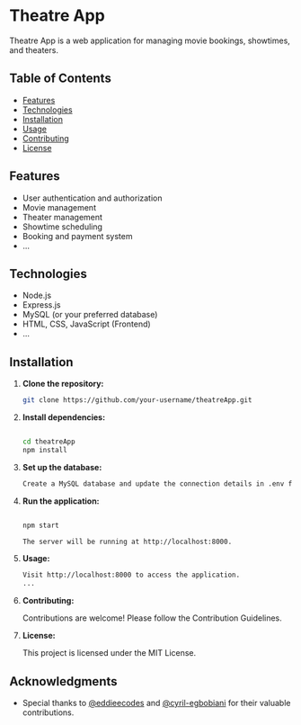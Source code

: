 # Theatre App

Theatre App is a web application for managing movie bookings, showtimes, and theaters.

## Table of Contents

- [Features](#features)
- [Technologies](#technologies)
- [Installation](#installation)
- [Usage](#usage)
- [Contributing](#contributing)
- [License](#license)

## Features

- User authentication and authorization
- Movie management
- Theater management
- Showtime scheduling
- Booking and payment system
- ...

## Technologies

- Node.js
- Express.js
- MySQL (or your preferred database)
- HTML, CSS, JavaScript (Frontend)
- ...

## Installation

1. **Clone the repository:**

   ```bash
   git clone https://github.com/your-username/theatreApp.git

2. **Install dependencies:**

    ```bash

    cd theatreApp
    npm install

3. **Set up the database:**
     ```bash
    Create a MySQL database and update the connection details in .env file.

4. **Run the application:**

    ```bash

    npm start

    The server will be running at http://localhost:8000.

5. **Usage:**
    ```bash
    Visit http://localhost:8000 to access the application.
    ...

6. **Contributing:**

   Contributions are welcome! Please follow the Contribution Guidelines.

7. **License:**

   This project is licensed under the MIT License.


## Acknowledgments

- Special thanks to [@eddieecodes](https://github.com/eddieecodes) and [@cyril-egbobiani](https://github.com/cyril-egbobiani) for their valuable contributions.


